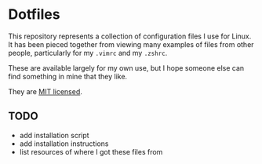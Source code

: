# Dotfiles

This repository represents a collection of configuration files I use for Linux.
It has been pieced together from viewing many examples of files from other
people, particularly for my `.vimrc` and my `.zshrc`.

These are available largely for my own use, but I hope someone else can find
something in mine that they like.

They are [MIT licensed](http://choosealicense.com/licenses/mit/).

## TODO

- add installation script
- add installation instructions
- list resources of where I got these files from
